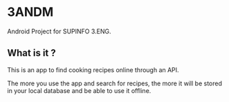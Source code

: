 # 3ANDM

Android Project for SUPINFO 3.ENG.

## What is it ?

This is an app to find cooking recipes online through an API. 

The more you use the app and search for recipes, the more it will be stored in your local database and be able to use it offline.

